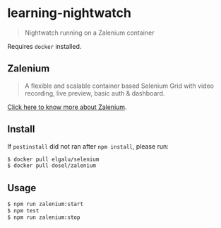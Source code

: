 # learning-nightwatch
> Nightwatch running on a Zalenium container

Requires `docker` installed.

## Zalenium

> A flexible and scalable container based Selenium Grid with video recording, live preview, basic auth & dashboard.

[Click here to know more about Zalenium](https://github.com/zalando/zalenium).

## Install

If `postinstall` did not ran after `npm install`, please run:

```sh
$ docker pull elgalu/selenium
$ docker pull dosel/zalenium
```

## Usage

```sh
$ npm run zalenium:start
$ npm test
$ npm run zalenium:stop
```
